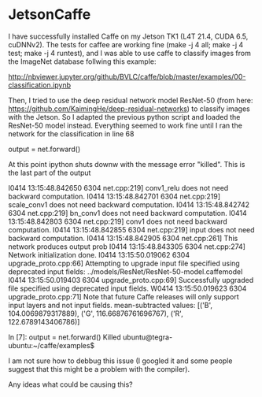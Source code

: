 # JetsonCaffe

I have successfully installed Caffe on my Jetson TK1 (L4T 21.4, CUDA 6.5, cuDNNv2). The tests for caffee are working fine (make -j 4 all; make -j 4 test; make -j 4 runtest), and I was able to use caffe to classify images from the ImageNet database follwing this example:

http://nbviewer.jupyter.org/github/BVLC/caffe/blob/master/examples/00-classification.ipynb

Then, I tried to use the deep residual network model ResNet-50 (from here: https://github.com/KaimingHe/deep-residual-networks) to classify images with the Jetson. So I adapted the previous python script and loaded the ResNet-50 model instead. Everything seemed to work fine until I ran the network for the classification in line 68

output = net.forward()

At this point ipython shuts downw with the message error "killed". This is the last part of the output

I0414 13:15:48.842650  6304 net.cpp:219] conv1_relu does not need backward computation.
I0414 13:15:48.842701  6304 net.cpp:219] scale_conv1 does not need backward computation.
I0414 13:15:48.842742  6304 net.cpp:219] bn_conv1 does not need backward computation.
I0414 13:15:48.842803  6304 net.cpp:219] conv1 does not need backward computation.
I0414 13:15:48.842855  6304 net.cpp:219] input does not need backward computation.
I0414 13:15:48.842905  6304 net.cpp:261] This network produces output prob
I0414 13:15:48.843305  6304 net.cpp:274] Network initialization done.
I0414 13:15:50.019062  6304 upgrade_proto.cpp:66] Attempting to upgrade input file specified using deprecated input fields: ../models/ResNet/ResNet-50-model.caffemodel
I0414 13:15:50.019403  6304 upgrade_proto.cpp:69] Successfully upgraded file specified using deprecated input fields.
W0414 13:15:50.019623  6304 upgrade_proto.cpp:71] Note that future Caffe releases will only support input layers and not input fields.
mean-subtracted values: [('B', 104.0069879317889), ('G', 116.66876761696767), ('R', 122.6789143406786)]

In [7]: output = net.forward()
Killed
ubuntu@tegra-ubuntu:~/caffe/examples$

I am not sure how to debbug this issue (I googled it and some people suggest that this might be a problem with the compiler). 

Any ideas what could be causing this? 

